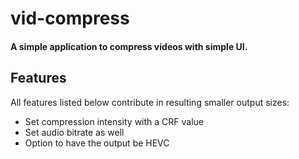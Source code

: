 # vid-compress  

#### A simple application to compress videos with simple UI.

## Features
All features listed below contribute in resulting smaller output sizes:
- Set compression intensity with a CRF value
- Set audio bitrate as well
- Option to have the output be HEVC
